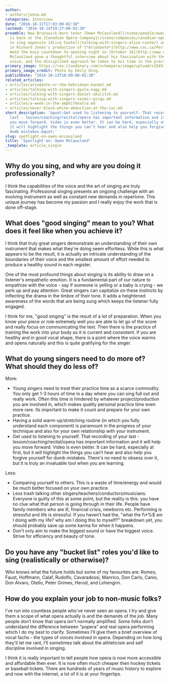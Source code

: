 ```yaml
---
author:
- authors/jenna.md
categories: Interview
date: "2016-10-11T17:03:00-02:30"
lastmod: "2016-10-14T19:27:00-02:30"
preamble: New Brunswick-born tenor [Owen McCausland](/scene/people/owen-mccausland/)
  is back at the [Canadian Opera Company](/scene/companies/canadian-opera-company/),
  to sing opposite [Alice Coote](/talking-with-singers-alice-coote/) and [Jane Archibald](/scene/people/jane-archibald/)
  in Richard Jones's production of [*Ariodante*](http://www.coc.ca/PerformancesAndTickets/1617Season/Ariodante.aspx).
  Amid the busy countdown to opening night on [October 16](http://www.coc.ca/PerformancesAndTickets/1617Season/Ariodante.aspx),
  McCausland gave a thoughtful interview about his fascination with the power of the
  voice, and the disciplined approach he takes to his time in the practice room.
primary_image: https://res.cloudinary.com/schmopera/image/upload/v1545409169/media/webhook-uploads/1476214361971/2016-10-12---Owen-McCausland.jpg.jpg
primary_image_credit: Photo by Emily Ding.
publishDate: "2016-10-13T10:09:00-02:30"
related_articles:
- articles/ariodante-or-the-hebridean-handel.md
- articles/talking-with-singers-gyula-nagy.md
- articles/talking-with-singers-daniel-okulitch.md
- articles/talking-with-singers-saimir-pirgu.md
- articles/a-week-in-the-amphitheatre.md
- articles/never-black-white-abduction-at-the-coc.md
short_description: '&quot;Get used to listening to yourself. That recording of your
  last - lesson/coaching/recital/opera has important information and it will help
  you move forward. Video is even better. It can be hard, especially at first, but
  it will highlight the things you can’t hear and also help you forgive yourself for
  dumb mistakes.&quot;'
slug: spotlight-on-owen-mccausland
title: 'Spotlight on: Owen McCausland'
_template: article_single
---
```


## Why do you sing, and why are you doing it professionally?

I think the capabilities of the voice and the art of singing are truly fascinating. Professional singing presents an ongoing challenge with an evolving instrument as well as constant new demands in repertoire. This unique journey has become my passion and I really enjoy the work that is done off-stage.

## What does "good singing" mean to you? What does it feel like when you achieve it?

I think that truly great singers demonstrate an understanding of their own instrument that makes what they're doing seem effortless. While this is what appears to be the result, it is actually an intricate understanding of the boundaries of their voice and the smallest amount of effort needed to produce a healthy sound in each register. 

One of the most profound things about singing is its ability to draw on a listener's empathetic emotion. It is a fundamental part of our nature to empathize with the voice - say if someone is yelling or a baby is crying - we perk up and pay attention. Great singers can capitalize on these instincts by inflecting the drama in the timbre of their tone. It adds a heightened awareness of the words that are being sung which keeps the listener fully engaged. 

I think for me, "good singing" is the result of a lot of preparation. When you know your piece or role extremely well you are able to let go of the score and really focus on communicating the text. Then there is the practice of training the work into your body so it is current and consistent. If you are healthy and in good vocal shape, there is a point where the voice warms and opens naturally and this is quite gratifying for the singer. 

## What do young singers need to do more of? What should they do less of?

More:

<ul class="nospace">

<li>Young singers need to treat their practice time as a scarce commodity. You only get 1-3 hours of time in a day where you can sing full out and really work. Often this time is hindered by whatever project/production you are involved in, which makes quality personal practice time even more rare. Its important to make it count and prepare for your own practice.  
<li>Having a solid warm-up/stretching routine (in which you fully understand each component) is paramount in the progress of your technique and also for your own relationship with your instrument. 
<li>Get used to listening to yourself. That recording of your last - lesson/coaching/recital/opera has important information and it will help you move forward. Video is even better. It can be hard, especially at first, but it will highlight the things you can’t hear and also help you forgive yourself for dumb mistakes. There's no need to obsess over it, but it is truly an invaluable tool when you are learning.

</ul>

Less:

<ul class="nospace">

<li>Comparing yourself to others. This is a waste of time/energy and would be much better focused on your own practice. 
<li>Less trash talking other singers/teachers/conductors/musicians. Everyone is guilty of this at some point, but the reality is this: you have no clue what that person is going through in their life. People have family members who are ill, financial crisis, newborns etc. Performing is stressful and life is stressful. If you haven’t had the, "what the f\*%$ am I doing with my life? why am I doing this to myself?" breakdown yet, you should probably save up some karma for when it happens. 
<li>Don't only aim to make the biggest sound or have the biggest voice. Strive for efficiency and beauty of tone. 

</ul>

## Do you have any "bucket list" roles you'd like to sing (realistically or otherwise)?

Who knows what the future holds but some of my favourites are: Romeo, Faust, Hoffmann, Calaf, Rudolfo, Cavaradossi, Manrico, Don Carlo, Canio, Don Alvaro, Otello, Peter Grimes, Herod, and Lohengrin.

## How do you explain your job to non-music folks?

I've run into countless people who've never seen an opera. I try and give them a scope of what opera actually is and the demands of the job. Many people don’t know that opera isn't normally amplified. Some folks don’t understand the difference between "popera" and real opera performing which I do my best to clarify. Sometimes I'll give them a brief overview of vocal fachs - the types of voices involved in opera. Depending on how long they'll let me rant, I’ll sometimes talk about the athleticism and self discipline involved in singing. 

I think it is really important to tell people how opera is now more accessible and affordable then ever. It is now often much cheaper then hockey tickets or baseball tickets. There are hundreds of years of music history to explore and now with the internet, a lot of it is at your fingertips. 
